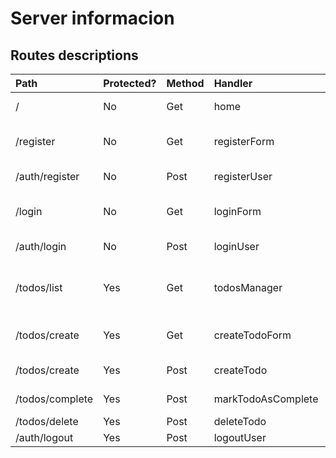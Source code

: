 # Server informacion

## Routes descriptions

| Path            | Protected? | Method | Handler            | Description                   |
| :-------------- | :--------- | :----- | :----------------- | :---------------------------- |
| /               | No         | Get    | home               | Display home page             |
| /register       | No         | Get    | registerForm       | Display sign up form page     |
| /auth/register  | No         | Post   | registerUser       | Register user                 |
| /login          | No         | Get    | loginForm          | Display login form page       |
| /auth/login     | No         | Post   | loginUser          | Authenticate user             |
| /todos/list     | Yes        | Get    | todosManager       | Display todos manager page    |
| /todos/create   | Yes        | Get    | createTodoForm     | Display create todo form page |
| /todos/create   | Yes        | Post   | createTodo         | Create new todo               |
| /todos/complete | Yes        | Post   | markTodoAsComplete | Mark a todo as complete       |
| /todos/delete   | Yes        | Post   | deleteTodo         | Delete todo                   |
| /auth/logout    | Yes        | Post   | logoutUser         | Logout user                   |
